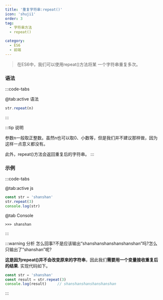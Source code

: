 ```yaml
---
title: '重复字符串:repeat()'
icon: 'shuji1'
order: 3
tag:
  - 字符串方法
  - repeat()

category:
  - ES6
  - 前端
---
```


> 在ES6中，我们可以使用repeat()方法将某 一个字符串重复多次。

### 语法

:::code-tabs

@tab:active 语法

```js
str.repeat(n)
```

:::

:::tip 说明

参数n一般取正整数。虽然n也可以取0、小数等，但是我们并不建议那样做，因为这样一点意义都没有。

此外，repeat()方法会返回重复后的字符串。
:::

### 示例

:::code-tabs

@tab:active js

```js
const str = 'shanshan'
str.repeat(3)
console.log(str)
```

@tab Console

```shell
>>> shanshan
```

:::

:::warning 分析
怎么回事?不是应该输出“shanshanshanshanshanshan”吗?怎么只输出了“shanshan”呢?

**这是因为repeat()并不会改变原来的字符串**，因此我们**需要用一个变量接收重复后的结果**.
实现代码如下。

```js
const str = 'shanshan'
const result = str.repeat(3)
console.log(result)     // shanshanshanshanshanshan
```

:::
